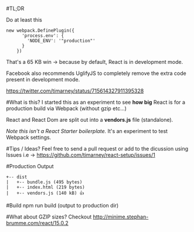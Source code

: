 #TL;DR

Do at least this

```
new webpack.DefinePlugin({
      'process.env': {
        'NODE_ENV': '"production"'
      }
    })
```
That's a 65 KB win -> because by default, React is in development mode.

Facebook also recommends UglifyJS to completely remove the extra code present in development mode.

https://twitter.com/timarney/status/715614327911395328

#What is this?
I started this as an experiment to see **how big** React is for a production build via Webpack (without gzip etc...)

React and React Dom are split out into a **vendors.js** file (standalone).


*Note this isn't a React Starter boilerplate.*  It's an experiment to test Webpack settings.


#Tips / Ideas?
Feel free to send a pull request or add to the dicussion using Issues i.e -> https://github.com/timarney/react-setup/issues/1

#Production Output
```
+-- dist
|   +-- bundle.js (495 bytes)
|   +-- index.html (219 bytes)
|   +-- vendors.js (140 kB) 👍
```

#Build
npm run build (output to production dir)

#What about GZIP sizes?
Checkout http://minime.stephan-brumme.com/react/15.0.2
